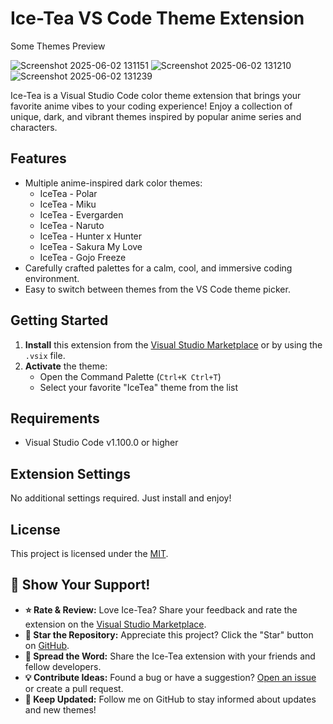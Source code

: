 # Ice-Tea VS Code Theme Extension
Some Themes Preview

![Screenshot 2025-06-02 131151](https://github.com/user-attachments/assets/dcae34c5-1803-49d2-8aa3-641747495bcf)
![Screenshot 2025-06-02 131210](https://github.com/user-attachments/assets/1f21cbfe-8167-4611-825d-90a138bd100a)
![Screenshot 2025-06-02 131239](https://github.com/user-attachments/assets/537f5e8c-de66-4714-95aa-ab7bca439702)

Ice-Tea is a Visual Studio Code color theme extension that brings your favorite anime vibes to your coding experience! Enjoy a collection of unique, dark, and vibrant themes inspired by popular anime series and characters.

## Features
- Multiple anime-inspired dark color themes:
  - IceTea - Polar
  - IceTea - Miku
  - IceTea - Evergarden
  - IceTea - Naruto
  - IceTea - Hunter x Hunter
  - IceTea - Sakura My Love
  - IceTea - Gojo Freeze
- Carefully crafted palettes for a calm, cool, and immersive coding environment.
- Easy to switch between themes from the VS Code theme picker.

## Getting Started
1. **Install** this extension from the [Visual Studio Marketplace](https://marketplace.visualstudio.com/items?itemName=AlfiNikhat.iced-tea) or by using the `.vsix` file.
2. **Activate** the theme:
   - Open the Command Palette (`Ctrl+K Ctrl+T`)
   - Select your favorite "IceTea" theme from the list

## Requirements
- Visual Studio Code v1.100.0 or higher

## Extension Settings
No additional settings required. Just install and enjoy!

## License
This project is licensed under the [MIT](https://opensource.org/license/MIT).

## 🌟 Show Your Support!

- **⭐ Rate & Review:** Love Ice-Tea? Share your feedback and rate the extension on the [Visual Studio Marketplace](https://marketplace.visualstudio.com/items?itemName=AlfiNikhat.iced-tea).
- **🌟 Star the Repository:** Appreciate this project? Click the "Star" button on [GitHub](https://github.com/Isabelle36/Ice-Tea).
- **📢 Spread the Word:** Share the Ice-Tea extension with your friends and fellow developers.
- **💡 Contribute Ideas:** Found a bug or have a suggestion? [Open an issue](https://github.com/Isabelle36/Ice-Tea/issues) or create a pull request.
- **🎉 Keep Updated:** Follow me on GitHub to stay informed about updates and new themes!

